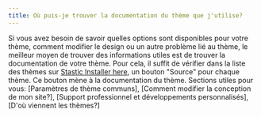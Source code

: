 ```yaml
---
title: Où puis-je trouver la documentation du thème que j'utilise?
---
```

Si vous avez besoin de savoir quelles options sont disponibles pour votre thème, comment modifier le design ou un autre problème lié au thème, le meilleur moyen de trouver des informations utiles est de trouver la documentation de votre thème. Pour cela, il suffit de vérifier dans la liste des thèmes sur [Stastic Installer here](https://stastic.net/#/themes), un bouton "Source" pour chaque thème. Ce bouton mène à la documentation du thème. Sections utiles pour vous: [Paramètres de thème communs], [Comment modifier la conception de mon site?], [Support professionnel et développements personnalisés], [D'où viennent les thèmes?]
